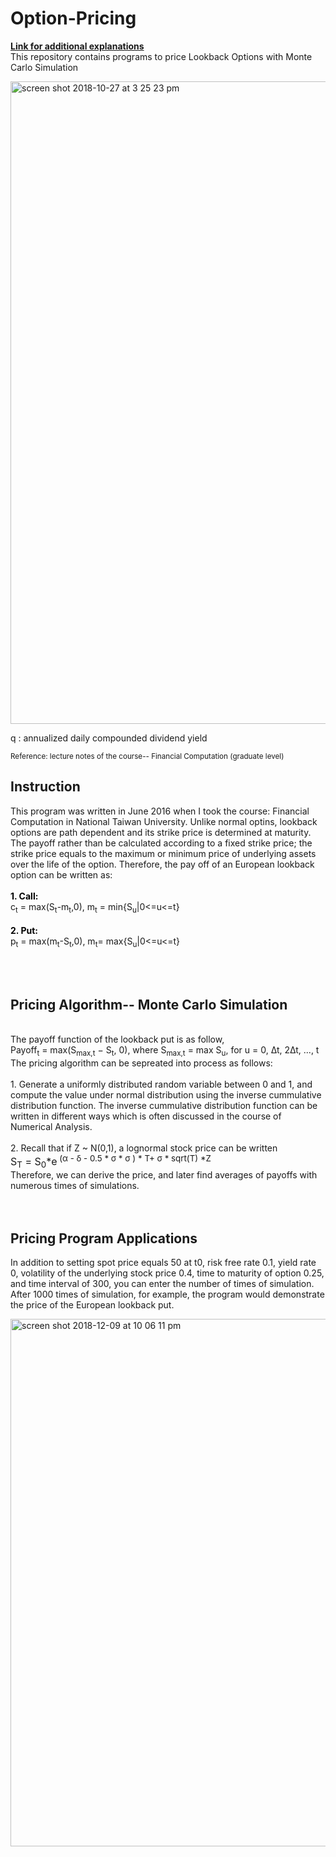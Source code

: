 # Option-Pricing
<a href="https://yipeichan.github.io"><b>Link for additional explanations</b></a>
<br>
This repository contains programs to price Lookback Options with Monte Carlo Simulation<br>

<img width="1028" alt="screen shot 2018-10-27 at 3 25 23 pm" src="https://user-images.githubusercontent.com/24948460/47600998-97689680-d9fc-11e8-9015-bf8a6077b6c9.png">


q : annualized daily compounded dividend yield <br>

<small><foot> Reference: lecture notes of the course-- Financial Computation (graduate level)  </foot></small>


## Instruction
This program was written in June 2016 when I took the course: Financial Computation in National Taiwan University. Unlike normal optins, lookback options are path dependent and its strike price is determined at maturity. The payoff rather than be calculated according to a fixed strike price; the strike price equals to the maximum or minimum price of underlying assets over the life of the option. Therefore, the pay off of an European lookback option can be written as:<br><br> 
<font color="black"><b>1. Call: </b><br></font>
c<sub>t</sub> = max(S<sub>t</sub>-m<sub>t</sub>,0), m<sub>t</sub> = min{S<sub>u</sub>|0<=u<=t}
<br><br>
<font color="black"><b>2. Put: </b><br></font>
p<sub>t</sub> = max(m<sub>t</sub>-S<sub>t</sub>,0), m<sub>t</sub>= max{S<sub>u</sub>|0<=u<=t}

<br><br>

## Pricing Algorithm-- Monte Carlo Simulation
<div class="f">
<br>
The payoff function of the lookback put is as follow, <br>
Payoff<sub>t</sub> = max(S<sub>max,t</sub> − S<sub>t</sub>, 0), where S<sub>max,t</sub> = max S<sub>u</sub>, for u = 0, ∆t, 2∆t, ..., t
<br>
The pricing algorithm can be sepreated into process as follows:<br>
<br>
1. Generate a uniformly distributed random variable between 0 and 1, and compute the value under normal distribution using the inverse cummulative distribution function. The inverse cummulative distribution function can be written in different ways which is often discussed in the course of Numerical Analysis.</div>
<br>
<div class="f">
2. Recall that if Z ~ N(0,1), a lognormal stock price can be written <br>
<font size="3%">S<sub>T</sub> = S<sub>0</sub>*e<sup> (&alpha; - &delta; - 0.5 * &sigma; * &sigma; ) * T+ &sigma; * sqrt(T) *Z </sup> <br></font>
Therefore, we can derive the price, and later find averages of payoffs with numerous times of simulations.</div>
<br><br>

## Pricing Program Applications
In addition to setting spot price equals 50 at t0, risk free rate 0.1, yield rate 0, volatility of the underlying stock price  0.4, time to maturity of option 0.25, and time interval of 300, you can enter the number of times of simulation. After 1000 times of simulation, for example, the program would demonstrate the price of the European lookback put.<br>

<img width="844" alt="screen shot 2018-12-09 at 10 06 11 pm" src="https://user-images.githubusercontent.com/24948460/49698542-41446100-fc00-11e8-967f-a777ddab0b1a.png">



